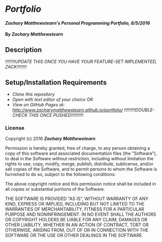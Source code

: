 # _Portfolio_

#### _Zachary Matthewstearn's Personal Programming Portfolio, 8/5/2016_

#### By _**Zachary Matthewstearn**_

## Description

_!!!!!!!!UPDATE THIS ONCE YOU HAVE YOUR FEATURE-SET IMPLEMENTED, ZACK!!!!!!!!_

## Setup/Installation Requirements

* _Clone this repository_
* _Open with text editor of your choice_
_OR_
* _View on GitHub Pages at: http://www.zacharymatthewstearn.github.io/portfolio/_
_!!!!!!!!!DOUBLE-CHECK THIS ONCE PUSHED!!!!!!!!!!_

### License

Copyright (c) 2016 **_Zachary Matthewstearn_**

Permission is hereby granted, free of charge, to any person obtaining a copy of this software and associated documentation files (the "Software"), to deal in the Software without restriction, including without limitation the rights to use, copy, modify, merge, publish, distribute, sublicense, and/or sell copies of the Software, and to permit persons to whom the Software is furnished to do so, subject to the following conditions:

The above copyright notice and this permission notice shall be included in all copies or substantial portions of the Software.

THE SOFTWARE IS PROVIDED "AS IS", WITHOUT WARRANTY OF ANY KIND, EXPRESS OR IMPLIED, INCLUDING BUT NOT LIMITED TO THE WARRANTIES OF MERCHANTABILITY, FITNESS FOR A PARTICULAR PURPOSE AND NONINFRINGEMENT. IN NO EVENT SHALL THE AUTHORS OR COPYRIGHT HOLDERS BE LIABLE FOR ANY CLAIM, DAMAGES OR OTHER LIABILITY, WHETHER IN AN ACTION OF CONTRACT, TORT OR OTHERWISE, ARISING FROM, OUT OF OR IN CONNECTION WITH THE SOFTWARE OR THE USE OR OTHER DEALINGS IN THE SOFTWARE.

